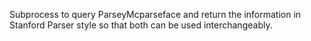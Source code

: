 Subprocess to query ParseyMcparseface and return the information in Stanford Parser style so that both can be used interchangeably.
